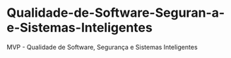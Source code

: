 # Qualidade-de-Software-Seguran-a-e-Sistemas-Inteligentes
MVP - Qualidade de Software, Segurança e Sistemas Inteligentes
